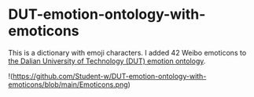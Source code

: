 # DUT-emotion-ontology-with-emoticons

This is a dictionary with emoji characters. I added 42 Weibo emoticons to [the Dalian University of Technology (DUT) emotion ontology](https://github.com/ZaneMuir/DLUT-Emotionontology).

!(https://github.com/Student-w/DUT-emotion-ontology-with-emoticons/blob/main/Emoticons.png)

